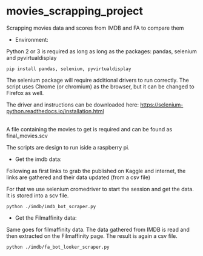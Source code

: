 # movies_scrapping_project
Scrapping movies data and scores from 
IMDB and FA to compare them


- Environment:

Python 2 or 3 is required as long 
as long as the packages: pandas, selenium and pyvirtualdisplay

    pip install pandas, selenium, pyvirtualdisplay
    
The selenium package will require additional drivers to run correctly. 
The script uses Chrome (or chromium) 
as the browser, but it can be changed to 
Firefox as well.

The driver and instructions can be downloaded here: 
https://selenium-python.readthedocs.io/installation.html

<br>
A file containing the movies to get is required
and can be found as final_movies.scv

The scripts are design to run iside a raspberry pi.

- Get the imdb data:

Following as first links to grab the 
published on Kaggle and internet, the links
are gathered and their data updated
 (from a csv file)

For that we use selenium cromedriver to
start the session and get the data. It is
stored into a scv file.

    python ./imdb/imdb_bot_scraper.py

- Get the Filmaffinity data:

Same goes for filmaffinity data. The data gathered from
IMDB is read and then extracted on the Filmaffinity page.
The result is again a csv file.

    python ./imdb/fa_bot_looker_scraper.py
    
